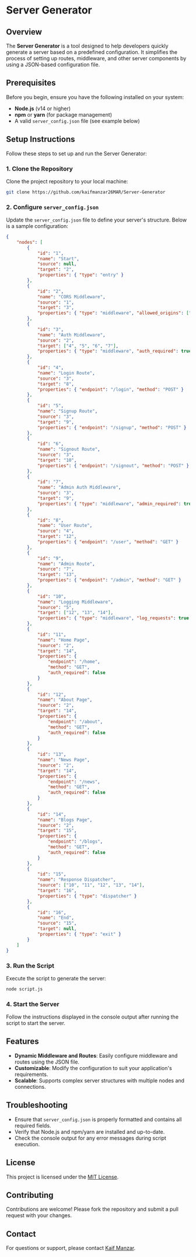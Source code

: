 # Server Generator

## Overview

The **Server Generator** is a tool designed to help developers quickly generate a server based on a predefined configuration. It simplifies the process of setting up routes, middleware, and other server components by using a JSON-based configuration file.

## Prerequisites

Before you begin, ensure you have the following installed on your system:

- **Node.js** (v14 or higher)
- **npm** or **yarn** (for package management)
- A valid `server_config.json` file (see example below)

## Setup Instructions

Follow these steps to set up and run the Server Generator:

### 1. Clone the Repository

Clone the project repository to your local machine:

```bash
git clone https://github.com/kaifmanzar26MAR/Server-Generator
```

### 2. Configure `server_config.json`

Update the `server_config.json` file to define your server's structure. Below is a sample configuration:

```json
{
    "nodes": [
        {
            "id": "1",
            "name": "Start",
            "source": null,
            "target": "2",
            "properties": { "type": "entry" }
        },
        {
            "id": "2",
            "name": "CORS Middleware",
            "source": "1",
            "target": "3",
            "properties": { "type": "middleware", "allowed_origins": ["*"] }
        },
        {
            "id": "3",
            "name": "Auth Middleware",
            "source": "2",
            "target": ["4", "5", "6", "7"],
            "properties": { "type": "middleware", "auth_required": true }
        },
        {
            "id": "4",
            "name": "Login Route",
            "source": "3",
            "target": "8",
            "properties": { "endpoint": "/login", "method": "POST" }
        },
        {
            "id": "5",
            "name": "Signup Route",
            "source": "3",
            "target": "9",
            "properties": { "endpoint": "/signup", "method": "POST" }
        },
        {
            "id": "6",
            "name": "Signout Route",
            "source": "3",
            "target": "10",
            "properties": { "endpoint": "/signout", "method": "POST" }
        },
        {
            "id": "7",
            "name": "Admin Auth Middleware",
            "source": "3",
            "target": "9",
            "properties": { "type": "middleware", "admin_required": true }
        },
        {
            "id": "8",
            "name": "User Route",
            "source": "4",
            "target": "12",
            "properties": { "endpoint": "/user", "method": "GET" }
        },
        {
            "id": "9",
            "name": "Admin Route",
            "source": "7",
            "target": "13",
            "properties": { "endpoint": "/admin", "method": "GET" }
        },
        {
            "id": "10",
            "name": "Logging Middleware",
            "source": "5",
            "target": ["12", "13", "14"],
            "properties": { "type": "middleware", "log_requests": true }
        },
        {
            "id": "11",
            "name": "Home Page",
            "source": "2",
            "target": "14",
            "properties": {
                "endpoint": "/home",
                "method": "GET",
                "auth_required": false
            }
        },
        {
            "id": "12",
            "name": "About Page",
            "source": "2",
            "target": "14",
            "properties": {
                "endpoint": "/about",
                "method": "GET",
                "auth_required": false
            }
        },
        {
            "id": "13",
            "name": "News Page",
            "source": "2",
            "target": "14",
            "properties": {
                "endpoint": "/news",
                "method": "GET",
                "auth_required": false
            }
        },
        {
            "id": "14",
            "name": "Blogs Page",
            "source": "2",
            "target": "15",
            "properties": {
                "endpoint": "/blogs",
                "method": "GET",
                "auth_required": false
            }
        },
        {
            "id": "15",
            "name": "Response Dispatcher",
            "source": ["10", "11", "12", "13", "14"],
            "target": "16",
            "properties": { "type": "dispatcher" }
        },
        {
            "id": "16",
            "name": "End",
            "source": "15",
            "target": null,
            "properties": { "type": "exit" }
        }
    ]
}
```

### 3. Run the Script

Execute the script to generate the server:

```bash
node script.js
```

### 4. Start the Server

Follow the instructions displayed in the console output after running the script to start the server.

## Features

- **Dynamic Middleware and Routes**: Easily configure middleware and routes using the JSON file.
- **Customizable**: Modify the configuration to suit your application's requirements.
- **Scalable**: Supports complex server structures with multiple nodes and connections.

## Troubleshooting

- Ensure that `server_config.json` is properly formatted and contains all required fields.
- Verify that Node.js and npm/yarn are installed and up-to-date.
- Check the console output for any error messages during script execution.

## License

This project is licensed under the [MIT License](LICENSE).

## Contributing

Contributions are welcome! Please fork the repository and submit a pull request with your changes.

## Contact

For questions or support, please contact [Kaif Manzar](mailto:kaifmanzar@example.com).
